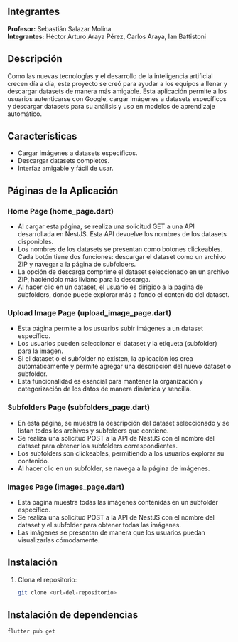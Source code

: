 ## Integrantes

**Profesor:** Sebastián Salazar Molina  
**Integrantes:** Héctor Arturo Araya Pérez, Carlos Araya, Ian Battistoni

## Descripción

Como las nuevas tecnologías y el desarrollo de la inteligencia artificial crecen día a día, este proyecto se creó para ayudar a los equipos a llenar y descargar datasets de manera más amigable. Esta aplicación permite a los usuarios autenticarse con Google, cargar imágenes a datasets específicos y descargar datasets para su análisis y uso en modelos de aprendizaje automático.

## Características

- Cargar imágenes a datasets específicos.
- Descargar datasets completos.
- Interfaz amigable y fácil de usar.

## Páginas de la Aplicación

### Home Page (home_page.dart)

- Al cargar esta página, se realiza una solicitud GET a una API desarrollada en NestJS. Esta API devuelve los nombres de los datasets disponibles.
- Los nombres de los datasets se presentan como botones clickeables. Cada botón tiene dos funciones: descargar el dataset como un archivo ZIP y navegar a la página de subfolders.
- La opción de descarga comprime el dataset seleccionado en un archivo ZIP, haciéndolo más liviano para la descarga.
- Al hacer clic en un dataset, el usuario es dirigido a la página de subfolders, donde puede explorar más a fondo el contenido del dataset.

### Upload Image Page (upload_image_page.dart)

- Esta página permite a los usuarios subir imágenes a un dataset específico.
- Los usuarios pueden seleccionar el dataset y la etiqueta (subfolder) para la imagen.
- Si el dataset o el subfolder no existen, la aplicación los crea automáticamente y permite agregar una descripción del nuevo dataset o subfolder.
- Esta funcionalidad es esencial para mantener la organización y categorización de los datos de manera dinámica y sencilla.

### Subfolders Page (subfolders_page.dart)

- En esta página, se muestra la descripción del dataset seleccionado y se listan todos los archivos y subfolders que contiene.
- Se realiza una solicitud POST a la API de NestJS con el nombre del dataset para obtener los subfolders correspondientes.
- Los subfolders son clickeables, permitiendo a los usuarios explorar su contenido.
- Al hacer clic en un subfolder, se navega a la página de imágenes.

### Images Page (images_page.dart)

- Esta página muestra todas las imágenes contenidas en un subfolder específico.
- Se realiza una solicitud POST a la API de NestJS con el nombre del dataset y el subfolder para obtener todas las imágenes.
- Las imágenes se presentan de manera que los usuarios puedan visualizarlas cómodamente.

## Instalación

1. Clona el repositorio:
   ```sh
   git clone <url-del-repositorio>

## Instalación de dependencias

   ```sh
   flutter pub get
